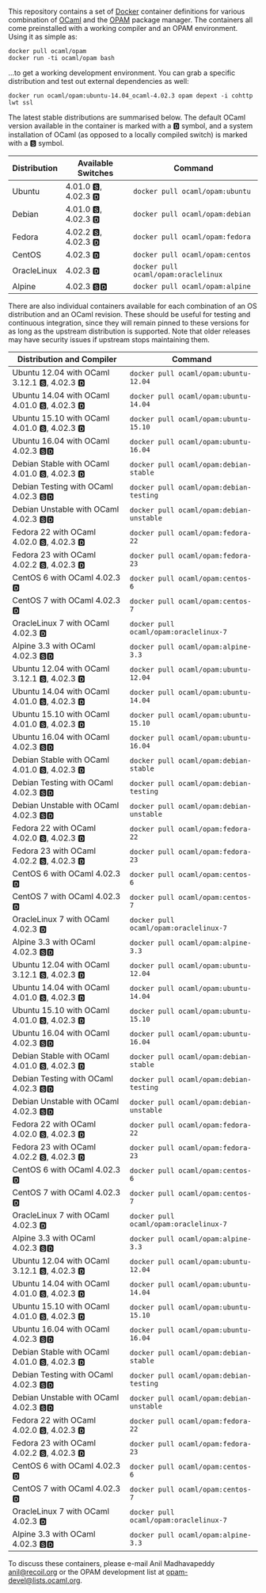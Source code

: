 This repository contains a set of [Docker](http://docker.com) container definitions for various combination of [OCaml](https://ocaml.org) and the [OPAM](https://opam.ocaml.org) package manager.  The containers all come preinstalled with a working compiler and an OPAM environment.  Using it as simple as:

```
docker pull ocaml/opam
docker run -ti ocaml/opam bash
```

...to get a working development environment.  You can grab a specific distribution and test out external dependencies as well:
```
docker run ocaml/opam:ubuntu-14.04_ocaml-4.02.3 opam depext -i cohttp lwt ssl
```

The latest stable distributions are summarised below.  The default OCaml version available in the container is marked with a &#127347; symbol, and a system installation of OCaml (as opposed to a locally compiled switch) is marked with a &#127362; symbol.

Distribution | Available Switches | Command
------------ | ------------------ | -------
Ubuntu | 4.01.0 &#127362;, 4.02.3 &#127347; | `docker pull ocaml/opam:ubuntu`
Debian | 4.01.0 &#127362;, 4.02.3 &#127347; | `docker pull ocaml/opam:debian`
Fedora | 4.02.2 &#127362;, 4.02.3 &#127347; | `docker pull ocaml/opam:fedora`
CentOS | 4.02.3 &#127347; | `docker pull ocaml/opam:centos`
OracleLinux | 4.02.3 &#127347; | `docker pull ocaml/opam:oraclelinux`
Alpine | 4.02.3 &#127362;&#127347; | `docker pull ocaml/opam:alpine`

There are also individual containers available for each combination
   of an OS distribution and an OCaml revision. These should be useful for
   testing and continuous integration, since they will remain pinned to these
   versions for as long as the upstream distribution is supported.  Note that
   older releases may have security issues if upstream stops maintaining them.

Distribution and Compiler | Command
------------------------- | -------
Ubuntu 12.04 with OCaml 3.12.1 &#127362;, 4.02.3 &#127347; | `docker pull ocaml/opam:ubuntu-12.04`
Ubuntu 14.04 with OCaml 4.01.0 &#127362;, 4.02.3 &#127347; | `docker pull ocaml/opam:ubuntu-14.04`
Ubuntu 15.10 with OCaml 4.01.0 &#127362;, 4.02.3 &#127347; | `docker pull ocaml/opam:ubuntu-15.10`
Ubuntu 16.04 with OCaml 4.02.3 &#127362;&#127347; | `docker pull ocaml/opam:ubuntu-16.04`
Debian Stable with OCaml 4.01.0 &#127362;, 4.02.3 &#127347; | `docker pull ocaml/opam:debian-stable`
Debian Testing with OCaml 4.02.3 &#127362;&#127347; | `docker pull ocaml/opam:debian-testing`
Debian Unstable with OCaml 4.02.3 &#127362;&#127347; | `docker pull ocaml/opam:debian-unstable`
Fedora 22 with OCaml 4.02.0 &#127362;, 4.02.3 &#127347; | `docker pull ocaml/opam:fedora-22`
Fedora 23 with OCaml 4.02.2 &#127362;, 4.02.3 &#127347; | `docker pull ocaml/opam:fedora-23`
CentOS 6 with OCaml 4.02.3 &#127347; | `docker pull ocaml/opam:centos-6`
CentOS 7 with OCaml 4.02.3 &#127347; | `docker pull ocaml/opam:centos-7`
OracleLinux 7 with OCaml 4.02.3 &#127347; | `docker pull ocaml/opam:oraclelinux-7`
Alpine 3.3 with OCaml 4.02.3 &#127362;&#127347; | `docker pull ocaml/opam:alpine-3.3`
Ubuntu 12.04 with OCaml 3.12.1 &#127362;, 4.02.3 &#127347; | `docker pull ocaml/opam:ubuntu-12.04`
Ubuntu 14.04 with OCaml 4.01.0 &#127362;, 4.02.3 &#127347; | `docker pull ocaml/opam:ubuntu-14.04`
Ubuntu 15.10 with OCaml 4.01.0 &#127362;, 4.02.3 &#127347; | `docker pull ocaml/opam:ubuntu-15.10`
Ubuntu 16.04 with OCaml 4.02.3 &#127362;&#127347; | `docker pull ocaml/opam:ubuntu-16.04`
Debian Stable with OCaml 4.01.0 &#127362;, 4.02.3 &#127347; | `docker pull ocaml/opam:debian-stable`
Debian Testing with OCaml 4.02.3 &#127362;&#127347; | `docker pull ocaml/opam:debian-testing`
Debian Unstable with OCaml 4.02.3 &#127362;&#127347; | `docker pull ocaml/opam:debian-unstable`
Fedora 22 with OCaml 4.02.0 &#127362;, 4.02.3 &#127347; | `docker pull ocaml/opam:fedora-22`
Fedora 23 with OCaml 4.02.2 &#127362;, 4.02.3 &#127347; | `docker pull ocaml/opam:fedora-23`
CentOS 6 with OCaml 4.02.3 &#127347; | `docker pull ocaml/opam:centos-6`
CentOS 7 with OCaml 4.02.3 &#127347; | `docker pull ocaml/opam:centos-7`
OracleLinux 7 with OCaml 4.02.3 &#127347; | `docker pull ocaml/opam:oraclelinux-7`
Alpine 3.3 with OCaml 4.02.3 &#127362;&#127347; | `docker pull ocaml/opam:alpine-3.3`
Ubuntu 12.04 with OCaml 3.12.1 &#127362;, 4.02.3 &#127347; | `docker pull ocaml/opam:ubuntu-12.04`
Ubuntu 14.04 with OCaml 4.01.0 &#127362;, 4.02.3 &#127347; | `docker pull ocaml/opam:ubuntu-14.04`
Ubuntu 15.10 with OCaml 4.01.0 &#127362;, 4.02.3 &#127347; | `docker pull ocaml/opam:ubuntu-15.10`
Ubuntu 16.04 with OCaml 4.02.3 &#127362;&#127347; | `docker pull ocaml/opam:ubuntu-16.04`
Debian Stable with OCaml 4.01.0 &#127362;, 4.02.3 &#127347; | `docker pull ocaml/opam:debian-stable`
Debian Testing with OCaml 4.02.3 &#127362;&#127347; | `docker pull ocaml/opam:debian-testing`
Debian Unstable with OCaml 4.02.3 &#127362;&#127347; | `docker pull ocaml/opam:debian-unstable`
Fedora 22 with OCaml 4.02.0 &#127362;, 4.02.3 &#127347; | `docker pull ocaml/opam:fedora-22`
Fedora 23 with OCaml 4.02.2 &#127362;, 4.02.3 &#127347; | `docker pull ocaml/opam:fedora-23`
CentOS 6 with OCaml 4.02.3 &#127347; | `docker pull ocaml/opam:centos-6`
CentOS 7 with OCaml 4.02.3 &#127347; | `docker pull ocaml/opam:centos-7`
OracleLinux 7 with OCaml 4.02.3 &#127347; | `docker pull ocaml/opam:oraclelinux-7`
Alpine 3.3 with OCaml 4.02.3 &#127362;&#127347; | `docker pull ocaml/opam:alpine-3.3`
Ubuntu 12.04 with OCaml 3.12.1 &#127362;, 4.02.3 &#127347; | `docker pull ocaml/opam:ubuntu-12.04`
Ubuntu 14.04 with OCaml 4.01.0 &#127362;, 4.02.3 &#127347; | `docker pull ocaml/opam:ubuntu-14.04`
Ubuntu 15.10 with OCaml 4.01.0 &#127362;, 4.02.3 &#127347; | `docker pull ocaml/opam:ubuntu-15.10`
Ubuntu 16.04 with OCaml 4.02.3 &#127362;&#127347; | `docker pull ocaml/opam:ubuntu-16.04`
Debian Stable with OCaml 4.01.0 &#127362;, 4.02.3 &#127347; | `docker pull ocaml/opam:debian-stable`
Debian Testing with OCaml 4.02.3 &#127362;&#127347; | `docker pull ocaml/opam:debian-testing`
Debian Unstable with OCaml 4.02.3 &#127362;&#127347; | `docker pull ocaml/opam:debian-unstable`
Fedora 22 with OCaml 4.02.0 &#127362;, 4.02.3 &#127347; | `docker pull ocaml/opam:fedora-22`
Fedora 23 with OCaml 4.02.2 &#127362;, 4.02.3 &#127347; | `docker pull ocaml/opam:fedora-23`
CentOS 6 with OCaml 4.02.3 &#127347; | `docker pull ocaml/opam:centos-6`
CentOS 7 with OCaml 4.02.3 &#127347; | `docker pull ocaml/opam:centos-7`
OracleLinux 7 with OCaml 4.02.3 &#127347; | `docker pull ocaml/opam:oraclelinux-7`
Alpine 3.3 with OCaml 4.02.3 &#127362;&#127347; | `docker pull ocaml/opam:alpine-3.3`

To discuss these containers, please e-mail Anil Madhavapeddy <anil@recoil.org> or the OPAM development list at <opam-devel@lists.ocaml.org>.